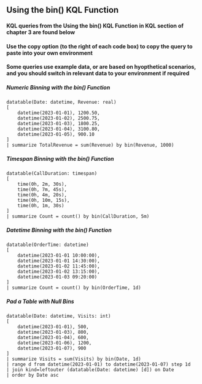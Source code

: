 ## Using the bin() KQL Function

#### KQL queries from the Using the bin() KQL Function in KQL section of chapter 3 are found below

#### Use the copy option (to the right of each code box) to copy the query to paste into your own environment

#### Some queries use example data, or are based on hyopthetical scenarios, and you should switch in relevant data to your environment if required


##### Numeric Binning with the bin() Function
```KQL
datatable(Date: datetime, Revenue: real)
[
    datetime(2023-01-01), 1200.50,
    datetime(2023-01-02), 2500.75,
    datetime(2023-01-03), 1800.25,
    datetime(2023-01-04), 3100.80,
    datetime(2023-01-05), 900.10
]
| summarize TotalRevenue = sum(Revenue) by bin(Revenue, 1000)
```

##### Timespan Binning with the bin() Function
```KQL
datatable(CallDuration: timespan)
[
    time(0h, 2m, 30s),
    time(0h, 7m, 45s),
    time(0h, 4m, 20s),
    time(0h, 10m, 15s),
    time(0h, 1m, 30s)
]
| summarize Count = count() by bin(CallDuration, 5m) 
```

##### Datetime Binning with the bin() Function
```KQL
datatable(OrderTime: datetime)
[
    datetime(2023-01-01 10:00:00),
    datetime(2023-01-01 14:30:00),
    datetime(2023-01-02 11:45:00),
    datetime(2023-01-02 13:15:00),
    datetime(2023-01-03 09:20:00)
]
| summarize Count = count() by bin(OrderTime, 1d)
```

##### Pad a Table with Null Bins
```KQL
datatable(Date: datetime, Visits: int)
[
    datetime(2023-01-01), 500,
    datetime(2023-01-03), 800,
    datetime(2023-01-04), 600,
    datetime(2023-01-06), 1200,
    datetime(2023-01-07), 900
]
| summarize Visits = sum(Visits) by bin(Date, 1d)
| range d from datetime(2023-01-01) to datetime(2023-01-07) step 1d
| join kind=leftouter (datatable(Date: datetime) [d]) on Date
| order by Date asc 
```
